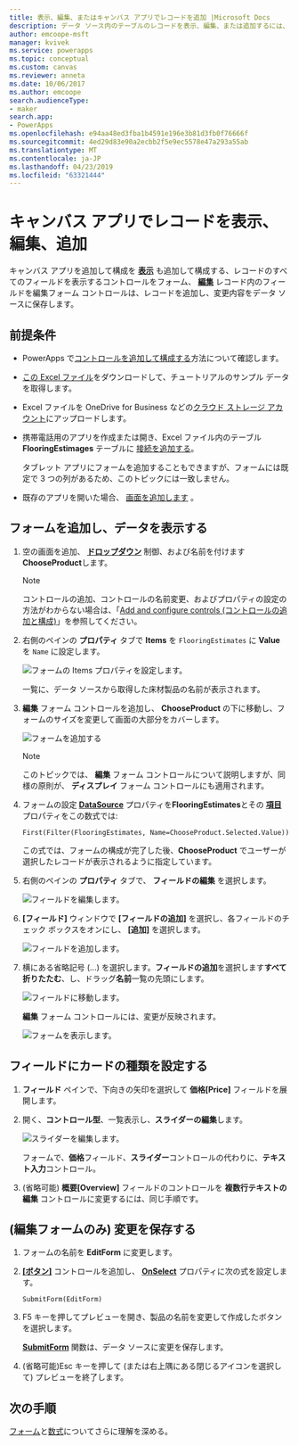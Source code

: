 ```yaml
---
title: 表示、編集、またはキャンバス アプリでレコードを追加 |Microsoft Docs
description: データ ソース内のテーブルのレコードを表示、編集、または追加するには、キャンバス アプリ フォームを使用します。
author: emcoope-msft
manager: kvivek
ms.service: powerapps
ms.topic: conceptual
ms.custom: canvas
ms.reviewer: anneta
ms.date: 10/06/2017
ms.author: emcoope
search.audienceType:
- maker
search.app:
- PowerApps
ms.openlocfilehash: e94aa48ed3fba1b4591e196e3b81d3fb0f76666f
ms.sourcegitcommit: 4ed29d83e90a2ecbb2f5e9ec5578e47a293a55ab
ms.translationtype: MT
ms.contentlocale: ja-JP
ms.lasthandoff: 04/23/2019
ms.locfileid: "63321444"
---
```

# <a name="show-edit-or-add-a-record-in-a-canvas-app"></a>キャンバス アプリでレコードを表示、編集、追加

キャンバス アプリを追加して構成を **[表示](controls/control-form-detail.md)** も追加して構成する、レコードのすべてのフィールドを表示するコントロールをフォーム、 **[編集](controls/control-form-detail.md)** レコード内のフィールドを編集フォーム コントロールは、レコードを追加し、変更内容をデータ ソースに保存します。

## <a name="prerequisites"></a>前提条件

- PowerApps で[コントロールを追加して構成する](add-configure-controls.md)方法について確認します。
- [この Excel ファイル](https://az787822.vo.msecnd.net/documentation/get-started-from-data/FlooringEstimates.xlsx)をダウンロードして、チュートリアルのサンプル データを取得します。
- Excel ファイルを OneDrive for Business などの[クラウド ストレージ アカウント](connections/cloud-storage-blob-connections.md)にアップロードします。
- 携帯電話用のアプリを作成または開き、Excel ファイル内のテーブル **FlooringEstimages** テーブルに [接続を追加する](add-data-connection.md)。

    タブレット アプリにフォームを追加することもできますが、フォームには既定で 3 つの列があるため、このトピックには一致しません。

- 既存のアプリを開いた場合、 [画面を追加します](add-screen-context-variables.md) 。

## <a name="add-a-form-and-show-data"></a>フォームを追加し、データを表示する
1. 空の画面を追加、 **[ドロップダウン](controls/control-drop-down.md)** 制御、および名前を付けます**ChooseProduct**します。

    > [!NOTE]
   > コントロールの追加、コントロールの名前変更、およびプロパティの設定の方法がわからない場合は、「[Add and configure controls (コントロールの追加と構成)](add-configure-controls.md)」を参照してください。

1. 右側のペインの **プロパティ** タブで **Items** を `FlooringEstimates` に **Value** を `Name` に設定します。

    ![フォームの Items プロパティを設定します。](./media/add-form/items-property.png)

    一覧に、データ ソースから取得した床材製品の名前が表示されます。

1. **編集** フォーム コントロールを追加し、 **ChooseProduct** の下に移動し、フォームのサイズを変更して画面の大部分をカバーします。

    ![フォームを追加する](./media/add-form/add-a-form.png)

    > [!NOTE]
   > このトピックでは、 **編集** フォーム コントロールについて説明しますが、同様の原則が、 **ディスプレイ** フォーム コントロールにも適用されます。

1. フォームの設定 **[DataSource](controls/control-form-detail.md)** プロパティを**FlooringEstimates**とその **[項目](controls/control-form-detail.md)** プロパティをこの数式では:

    `First(Filter(FlooringEstimates, Name=ChooseProduct.Selected.Value))`

   この式では、フォームの構成が完了した後、**ChooseProduct** でユーザーが選択したレコードが表示されるように指定しています。

1. 右側のペインの **プロパティ** タブで、 **フィールドの編集** を選択します。

    ![フィールドを編集します。](./media/add-form/edit-fields.png)

1. **[フィールド]** ウィンドウで **[フィールドの追加]** を選択し、各フィールドのチェック ボックスをオンにし、 **[追加]** を選択します。

    ![フィールドを追加します。](./media/add-form/add-fields.png)

1. 横にある省略記号 (...) を選択します。**フィールドの追加**を選択します**すべて折りたたむ**、し、ドラッグ**名前**一覧の先頭にします。

    ![フィールドに移動します。](./media/add-form/move-field.png)

    **編集** フォーム コントロールには、変更が反映されます。

    ![フォームを表示します。](./media/add-form/show-form1.png)

## <a name="set-the-card-type-for-a-field"></a>フィールドにカードの種類を設定する
1. **フィールド** ペインで、下向きの矢印を選択して **価格[Price]** フィールドを展開します。

1. 開く、**コントロール型**、一覧表示し、**スライダーの編集**します。

    ![スライダーを編集します。](./media/add-form/edit-slider.png)

    フォームで、**価格**フィールド、**スライダー**コントロールの代わりに、**テキスト入力**コントロール。

1. (省略可能) **概要[Overview]** フィールドのコントロールを **複数行テキストの編集** コントロールに変更するには、同じ手順です。

## <a name="edit-form-only-save-changes"></a>(編集フォームのみ) 変更を保存する

1. フォームの名前を **EditForm** に変更します。

1. **[[ボタン]](controls/control-button.md)** コントロールを追加し、 **[OnSelect](controls/properties-core.md)** プロパティに次の式を設定します。

   `SubmitForm(EditForm)`

1. F5 キーを押してプレビューを開き、製品の名前を変更して作成したボタンを選択します。

    **[SubmitForm](functions/function-form.md)** 関数は、データ ソースに変更を保存します。

1. (省略可能)Esc キーを押して (または右上隅にある閉じるアイコンを選択して) プレビューを終了します。

## <a name="next-steps"></a>次の手順
[フォーム](working-with-forms.md)と[数式](working-with-formulas.md)についてさらに理解を深める。
